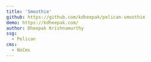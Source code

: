 ```yaml
---
title: 'Smoothie'
github: https://github.com/kdheepak/pelican-smoothie
demo: https://kdheepak.com/
author: Dheepak Krishnamurthy
ssg:
  - Pelican
cms:
  - NoCms
---
```

